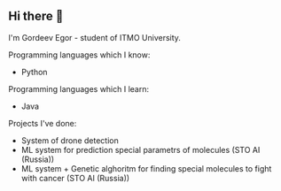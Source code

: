 ## Hi there 👋

I'm Gordeev Egor - student of ITMO University.

Programming languages which I know:
  - Python

Programming languages which I learn:
  - Java

Projects I've done:
  - System of drone detection
  - ML system for prediction special parametrs of molecules (STO AI (Russia))
  - ML system + Genetic alghoritm for finding special molecules to fight with cancer (STO AI (Russia))
<!--
**syzec/syzec** is a ✨ _special_ ✨ repository because its `README.md` (this file) appears on your GitHub profile.

Here are some ideas to get you started:

- 🔭 I’m currently working on ...
- 🌱 I’m currently learning ...
- 👯 I’m looking to collaborate on ...
- 🤔 I’m looking for help with ...
- 💬 Ask me about ...
- 📫 How to reach me: ...
- 😄 Pronouns: ...
- ⚡ Fun fact: ...
-->
